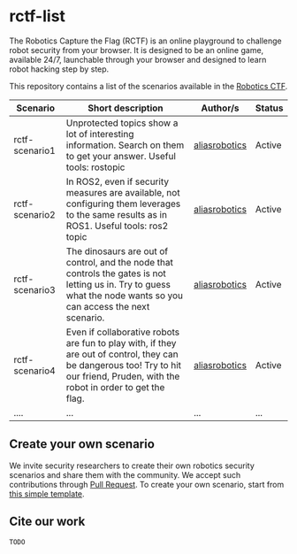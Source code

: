# rctf-list

The Robotics Capture the Flag (RCTF) is an online playground to challenge robot security from your browser. It is designed to be an online game, available 24/7, launchable through your browser and designed to learn robot hacking step by step.

This repository contains a list of the scenarios available in the [Robotics CTF](http://rctf.aliasrobotics.com).

| Scenario | Short description | Author/s | Status |
|-----|-----|------|------|
| rctf-scenario1 | Unprotected topics show a lot of interesting information. Search on them to get your answer. Useful tools: rostopic  | [aliasrobotics](https://github.com/aliasrobotics)  | Active |
| rctf-scenario2 | In ROS2, even if security measures are available, not configuring them leverages to the same results as in ROS1. Useful tools: ros2 topic | [aliasrobotics](https://github.com/aliasrobotics) | Active |
| rctf-scenario3 |  The dinosaurs are out of control, and the node that controls the gates is not letting us in. Try to guess what the node wants so you can access the next scenario. | [aliasrobotics](https://github.com/aliasrobotics) | Active |
| rctf-scenario4 | Even if collaborative robots are fun to play with, if they are out of control, they can be dangerous too! Try to hit our friend, Pruden, with the robot in order to get the flag. | [aliasrobotics](https://github.com/aliasrobotics) | Active |
| .... |... |... |...|

## Create your own scenario
We invite security researchers to create their own robotics security scenarios and share them with the community. We accept such contributions through [Pull Request](https://github.com/aliasrobotics/rctf-list/pulls). To create your own scenario, start from [this simple template](https://github.com/aliasrobotics/rctf-scenario1).

## Cite our work
```
TODO
```
